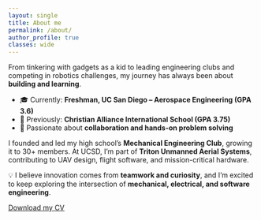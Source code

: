 ```yaml
---
layout: single
title: About me
permalink: /about/
author_profile: true
classes: wide
--- 
```


From tinkering with gadgets as a kid to leading engineering clubs and competing in robotics challenges, my journey has always been about **building and learning**.  

- 🎓 Currently: **Freshman, UC San Diego – Aerospace Engineering (GPA 3.6)**  
- 🏫 Previously: **Christian Alliance International School (GPA 3.75)**  
- 🤝 Passionate about **collaboration and hands-on problem solving**  

I founded and led my high school’s **Mechanical Engineering Club**, growing it to 30+ members. At UCSD, I’m part of **Triton Unmanned Aerial Systems**, contributing to UAV design, flight software, and mission-critical hardware.  

💡 I believe innovation comes from **teamwork and curiosity**, and I’m excited to keep exploring the intersection of **mechanical, electrical, and software engineering**.  

[Download my CV](path/to/cv.pdf)  


